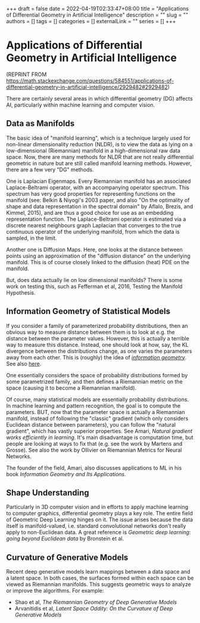 +++ 
draft = false
date = 2022-04-19T02:33:47+08:00
title = "Applications of Differential Geometry in Artificial Intelligence"
description = ""
slug = ""
authors = []
tags = []
categories = []
externalLink = ""
series = []
+++

# Applications of Differential Geometry in Artificial Intelligence

(REPRINT FROM https://math.stackexchange.com/questions/584551/applications-of-differential-geometry-in-artificial-intelligence/2929482#2929482)

There are certainly several areas in which differential geometry (DG) affects AI, particularly within machine learning and computer vision.

## Data as Manifolds 

The basic idea of "manifold learning", which is a technique largely used for non-linear dimensionality reduction (NLDR), is to view the data as lying on a low-dimensional (Riemannian) manifold in a high-dimensional raw data space. Now, there are many methods for NLDR that are not really differential geometric in nature but are still called manifold learning methods. However, there are a few very "DG" methods.

One is Laplacian Eigenmaps. Every Riemannian manifold has an associated Laplace-Beltrami operator, with an accompanying operator spectrum. This spectrum has very good properties for representing functions on the manifold (see: Belkin & Niyogi's 2003 paper, and also "On the optimality of shape and data representation in the spectral domain" by Aflalo, Brezis, and Kimmel, 2015), and are thus a good choice for use as an embedding representation function. The Laplace-Beltrami operator is estimated via a discrete nearest neighbours graph Laplacian that converges to the true continuous operator of the underlying manifold, from which the data is sampled, in the limit.

Another one is Diffusion Maps. Here, one looks at the distance between points using an approximation of the "diffusion distance" on the underlying manifold. This is of course closely linked to the diffusion (heat) PDE on the manifold.

But, does data actually lie on low dimensional manifolds? There is some work on testing this, such as Fefferman et al, 2016, Testing the Manifold Hypothesis.

## Information Geometry of Statistical Models

If you consider a family of parameterized probability distributions, then an obvious way to measure distance between them is to look at e.g. the distance between the parameter values. However, this is actually a terrible way to measure this distance. Instead, one should look at how, say, the KL divergence between the distributions change, as one varies the parameters away from each other. This is (roughly) the idea of *[information geometry](https://en.wikipedia.org/wiki/Information_geometry)*. See also [here](https://stats.stackexchange.com/questions/51185/connection-between-fisher-metric-and-the-relative-entropy).

One essentially considers the space of probability distributions formed by some parametrized family, and then defines a Riemannian metric on the space (causing it to become a Riemannian manifold).

Of course, many statistical models are essentially probability distributions. In machine learning and pattern recognition, the goal is to compute the parameters. BUT, now that the parameter space is actually a Riemannian manifold, instead of following the "classic" gradient (which only considers Euclidean distance between parameters), you can follow the "natural gradient", which has vastly superior properties. See Amari, *Natural gradient works efficiently in learning*. It's main disadvantage is computation time, but people are looking at ways to fix that (e.g. see the work by Martens and Grosse). See also the work by Ollivier on Riemannian Metrics for Neural Networks.

The founder of the field, Amari, also discusses applications to ML in his book *Information Geometry and Its Applications*.

## Shape Understanding

Particularly in 3D computer vision and in efforts to apply machine learning to computer graphics, differential geometry plays a key role. The entire field of Geometric Deep Learning hinges on it. The issue arises because the data itself is manifold-valued, i.e. standard convolutional networks don't really apply to non-Euclidean data. A great reference is *Geometric deep learning: going beyond Euclidean data* by Bronstein et al.

## Curvature of Generative Models 

Recent deep generative models learn mappings between a data space and a latent space. In both cases, the surfaces formed within each space can be viewed as Riemannian manifolds. This suggests geometric ways to analyze or improve the algorithms. For example:

- Shao et al, *The Riemannian Geometry of Deep Generative Models*
- Arvanitidis et al, *Latent Space Oddity: On the Curvature of Deep Generative Models*